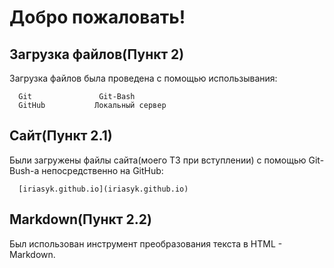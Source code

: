 Добро пожаловать!
=====================
Загрузка файлов(Пункт 2)
------------

Загрузка файлов была проведена с помощью использывания:

      Git               Git-Bash
      GitHub           Локальный сервер
Сайт(Пункт 2.1)
------------

Были загружены файлы сайта(моего ТЗ при вступлении) с помощью Git-Bush-а непосредственно на GitHub:

      [iriasyk.github.io](iriasyk.github.io)
      
Markdown(Пункт 2.2)
-----------

Был использован инструмент преобразования текста в HTML - Markdown.
